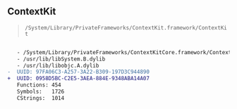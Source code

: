 ## ContextKit

> `/System/Library/PrivateFrameworks/ContextKit.framework/ContextKit`

```diff

   - /System/Library/PrivateFrameworks/ContextKitCore.framework/ContextKitCore
   - /usr/lib/libSystem.B.dylib
   - /usr/lib/libobjc.A.dylib
-  UUID: 97FA06C3-A257-3A22-B309-197D3C944890
+  UUID: 0958D5BC-C2E5-3AEA-884E-9348ABA14A07
   Functions: 454
   Symbols:   1726
   CStrings:  1014

```
